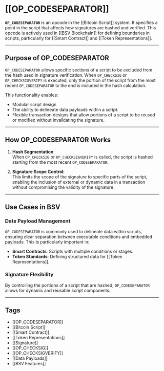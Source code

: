 # [[OP_CODESEPARATOR]]

**`OP_CODESEPARATOR`** is an opcode in the [[Bitcoin Script]] system. It specifies a point in the script that affects how signatures are hashed and verified. This opcode is actively used in [[BSV Blockchain]] for defining boundaries in scripts, particularly for [[Smart Contract]] and [[Token Representations]].

---

## Purpose of OP_CODESEPARATOR

`OP_CODESEPARATOR` allows specific sections of a script to be excluded from the hash used in signature verification. When `OP_CHECKSIG` or `OP_CHECKSIGVERIFY` is executed, only the portion of the script from the most recent `OP_CODESEPARATOR` to the end is included in the hash calculation.

This functionality enables:

- Modular script design.  
- The ability to delineate data payloads within a script.  
- Flexible transaction designs that allow portions of a script to be reused or modified without invalidating the signature.

---

## How OP_CODESEPARATOR Works

1. **Hash Segmentation**:  
   When `OP_CHECKSIG` or `OP_CHECKSIGVERIFY` is called, the script is hashed starting from the most recent `OP_CODESEPARATOR`.  

2. **Signature Scope Control**:  
   This limits the scope of the signature to specific parts of the script, enabling the inclusion of external or dynamic data in a transaction without compromising the validity of the signature.

---

## Use Cases in BSV

### **Data Payload Management**

`OP_CODESEPARATOR` is commonly used to delineate data within scripts, ensuring clear separation between executable conditions and embedded payloads. This is particularly important in:

- **Smart Contracts**: Scripts with multiple conditions or stages.  
- **Token Standards**: Defining structured data for [[Token Representations]].  

### **Signature Flexibility**

By controlling the portions of a script that are hashed, `OP_CODESEPARATOR` allows for dynamic and reusable script components.

---

## Tags

- [[OP_CODESEPARATOR]]  
- [[Bitcoin Script]]  
- [[Smart Contract]]  
- [[Token Representations]]  
- [[Signature]]  
- [[OP_CHECKSIG]]  
- [[OP_CHECKSIGVERIFY]]  
- [[Data Payloads]]  
- [[BSV Features]]  
